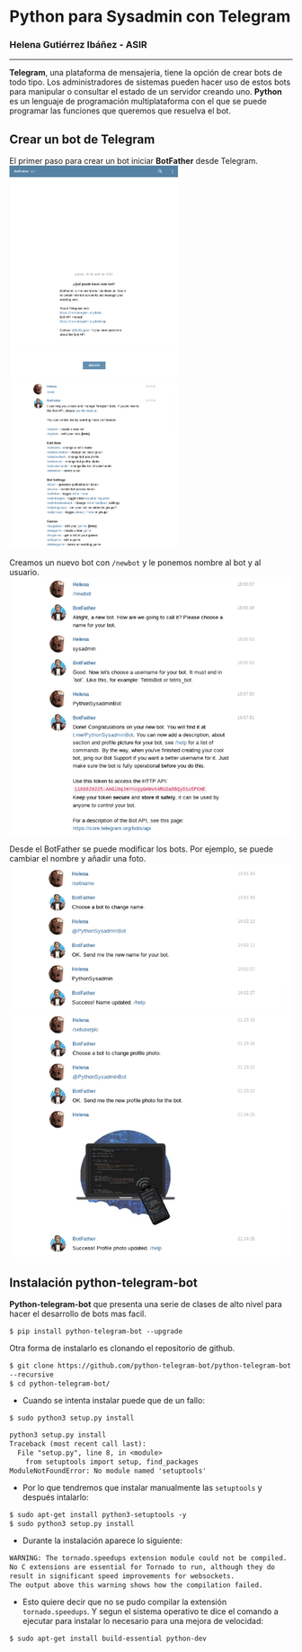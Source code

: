 # Python para Sysadmin con Telegram
### Helena Gutiérrez Ibáñez - ASIR
---
**Telegram**, una plataforma de mensajeria, tiene la opción de crear bots de todo tipo. Los administradores de sistemas pueden hacer uso de estos bots para manipular o consultar el estado de un servidor creando uno. **Python** es un lenguaje de programación multiplataforma con el que se puede programar las funciones que queremos que resuelva el bot.

## Crear un bot de Telegram
El primer paso para crear un bot iniciar **BotFather** desde Telegram.<br>
<img src="https://github.com/helee18/python_sysadmin/blob/master/images/01_conectar_botfather.png" alt="BotFather" width="300"/>
<img src="https://github.com/helee18/python_sysadmin/blob/master/images/02_start_botfather.png" alt="BotFather" width="300"/><br>

Creamos un nuevo bot con `/newbot` y le ponemos nombre al bot y al usuario.
![alt text](https://github.com/helee18/python_sysadmin/blob/master/images/03_nombre_bot.png)

Desde el BotFather se puede modificar los bots. Por ejemplo, se puede cambiar el nombre y añadir una foto.
![alt text](https://github.com/helee18/python_sysadmin/blob/master/images/04_cambio_nombre.png)
![alt text](https://github.com/helee18/python_sysadmin/blob/master/images/05_cambio_foto.png)


## Instalación python-telegram-bot
**Python-telegram-bot** que presenta una serie de clases de alto nivel para hacer el desarrollo de bots mas facil.
```
$ pip install python-telegram-bot --upgrade
```
Otra forma de instalarlo es clonando el repositorio de github.
```
$ git clone https://github.com/python-telegram-bot/python-telegram-bot --recursive
$ cd python-telegram-bot/
```
- Cuando se intenta instalar puede que de un fallo:
```
$ sudo python3 setup.py install
```
```
python3 setup.py install
Traceback (most recent call last):
  File "setup.py", line 8, in <module>
    from setuptools import setup, find_packages
ModuleNotFoundError: No module named 'setuptools'
```
- Por lo que tendremos que instalar manualmente las `setuptools` y después intalarlo:
```
$ sudo apt-get install python3-setuptools -y
$ sudo python3 setup.py install
```
- Durante la instalación aparece lo siguiente:
```
WARNING: The tornado.speedups extension module could not be compiled. No C extensions are essential for Tornado to run, although they do result in significant speed improvements for websockets.
The output above this warning shows how the compilation failed.
```
- Esto quiere decir que no se pudo compilar la extensión `tornado.speedups`.
Y segun el sistema operativo te dice el comando a ejecutar para instalar lo necesario para una mejora de velocidad:
```
$ sudo apt-get install build-essential python-dev
```
